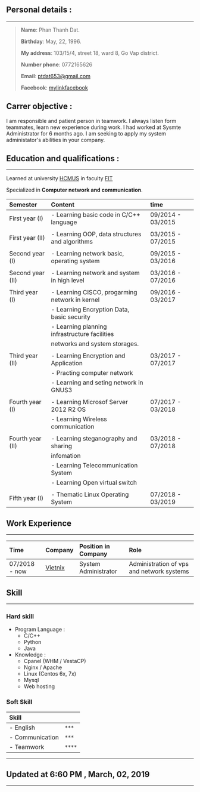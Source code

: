 ## Personal details :

* * *

>**Name**: Phan Thanh Dat.
>
>**Birthday**: May, 22, 1996.
>
>**My address**: 103/15/4, street 18, ward 8, Go Vap district.
>
>**Number phone**: 0772165626
>
>**Email**: ptdat653@gmail.com
>
>**Facebook**: [mylinkfacebook](https://www.facebook.com/ThanhDatPhan22)

## Carrer objective : 

I am responsible and patient person in teamwork. I always listen form teammates, learn new experience during work. I had worked at Sysmte Administrator for 6 months ago. I am seeking to apply my system administator's abilities in your company.

## Education and qualifications :

* * *

Learned at university [HCMUS](https://www.hcmus.edu.vn/) in faculty [FIT](https://www.fit.hcmus.edu.vn/vn/)

Specialized in **Computer network and communication**.

| Semester        | Content                                       | time                |
|:----------------|:----------------------------------------------|:--------------------|
| First year (I)  | - Learning basic code in C/C++ language       | 09/2014 - 03/2015   |
|                 |                                               |                     |
| First year (II) | - Learning OOP, data structures and algorithms| 03/2015 - 07/2015   |
|                 |                                               |                     |
| Second year (I) | - Learning network basic, operating system    | 09/2015 - 03/2016   |
|                 |                                               |                     |
| Second year (II)| - Learning network and system in high level   | 03/2016 - 07/2016   |
|                 |                                               |                     |
| Third year (I)  | - Learning CISCO, progarming network in kernel| 09/2016 - 03/2017   |
|                 | - Learning Encryption Data, basic security    |                     |
|                 | - Learning planning infrastructure facilities |                     |
|                 | networks and system storages.                 |                     |
|                 |                                               |                     |
| Third year (II) | - Learning Encryption and Application         | 03/2017 - 07/2017   |
|                 | - Practing computer network                   |                     |
|                 | - Learning and seting network in GNUS3        |                     |
|                 |                                               |                     |
| Fourth year (I) | - Learning Microsof Server 2012 R2 OS         | 07/2017 - 03/2018   |
|                 | - Learning Wireless communication             |                     |
|                 |                                               |                     |
| Fourth year (II)| - Learning steganography and sharing          | 03/2018 - 07/2018   |
|                 |   infomation                                  |                     |
|                 | - Learning Telecommunication System           |                     |
|                 | - Learning Open virtual switch                |                     |
|                 |                                               |                     |
| Fifth year (I)  | - Thematic Linux Operating System             | 07/2018 - 03/2019   |

## Work Experience

* * *

| Time            | Company                       | Position in Company   | Role                                     |
|:----------------|:------------------------------|:----------------------|:-----------------------------------------|
| 07/2018 - now   |[Vietnix](https://vietnix.vn/) | System Administrator  | Administration of vps and network systems|

## Skill

* * *

### Hard skill

- Program Language :
  - C/C++
  - Python
  - Java
- Knowledge :
  - Cpanel (WHM / VestaCP)
  - Nginx / Apache
  - Linux (Centos 6x, 7x)
  - Mysql
  - Web hosting

### Soft Skill

| Skill          |        |
|:---------------|:-------|
|- English       |`***`   |
|- Communication |`***`   |
|- Teamwork      |`****`  |

* * * 
## Updated at 6:60 PM , March, 02, 2019

* * *
